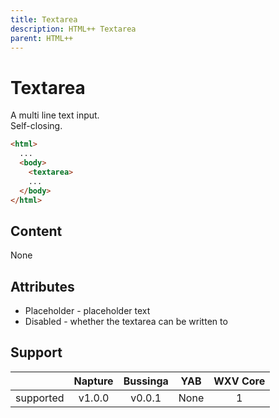 ```yaml
---
title: Textarea
description: HTML++ Textarea
parent: HTML++
---
```

# Textarea

A multi line text input.\
Self-closing.

```html
<html>
  ...
  <body>
    <textarea>
    ...
  </body>
</html>
```

## Content

None

## Attributes

- Placeholder - placeholder text
- Disabled - whether the textarea can be written to

## Support

|           | Napture                  | Bussinga                 | YAB                    | WXV Core            |
| --------- | :----------------------: | :----------------------: | :--------------------: | :-----------------: |
| supported | <span full>v1.0.0</span> | <span full>v0.0.1</span> | <span none>None</span> | <span full>1</span> |
